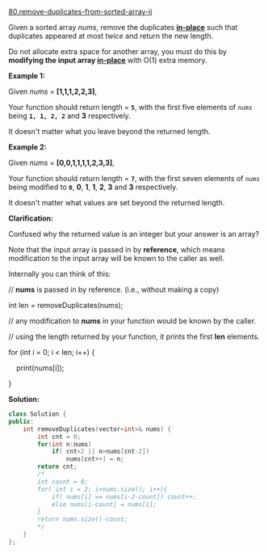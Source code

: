 [80.remove-duplicates-from-sorted-array-ii](https://leetcode.com/problems/remove-duplicates-from-sorted-array-ii/)  

Given a sorted array _nums_, remove the duplicates [**in-place**](https://en.wikipedia.org/wiki/In-place_algorithm) such that duplicates appeared at most _twice_ and return the new length.

Do not allocate extra space for another array, you must do this by **modifying the input array [in-place](https://en.wikipedia.org/wiki/In-place_algorithm)** with O(1) extra memory.

**Example 1:**

  
Given _nums_ = **\[1,1,1,2,2,3\]**,
  

  
Your function should return length = **`5`**, with the first five elements of _`nums`_ being **`1, 1, 2, 2`** and **3** respectively.
  

  
It doesn't matter what you leave beyond the returned length.

**Example 2:**

  
Given _nums_ = **\[0,0,1,1,1,1,2,3,3\]**,
  

  
Your function should return length = **`7`**, with the first seven elements of _`nums`_ being modified to **`0`**, **0**, **1**, **1**, **2**, **3** and **3** respectively.
  

  
It doesn't matter what values are set beyond the returned length.
  

**Clarification:**

Confused why the returned value is an integer but your answer is an array?

Note that the input array is passed in by **reference**, which means modification to the input array will be known to the caller as well.

Internally you can think of this:

  
// **nums** is passed in by reference. (i.e., without making a copy)
  
int len = removeDuplicates(nums);
  

  
// any modification to **nums** in your function would be known by the caller.
  
// using the length returned by your function, it prints the first **len** elements.
  
for (int i = 0; i < len; i++) {
  
    print(nums\[i\]);
  
}  



**Solution:**  

```cpp
class Solution {
public:
    int removeDuplicates(vector<int>& nums) {
        int cnt = 0;
        for(int n:nums)
            if( cnt<2 || n>nums[cnt-2])
                nums[cnt++] = n;
        return cnt;
        /*
        int count = 0;
        for( int i = 2; i<nums.size(); i++){
            if( nums[i] == nums[i-2-count]) count++;
            else nums[i-count] = nums[i];
        }
        return nums.size()-count;
        */
    }
};
```
      
